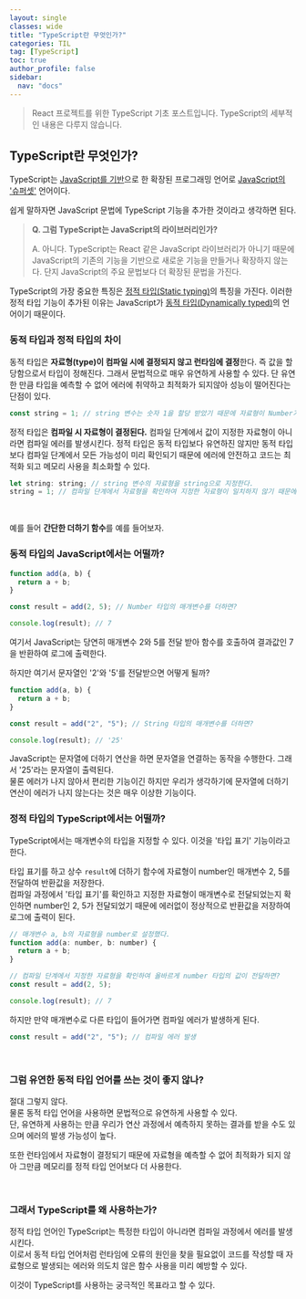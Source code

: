 ```yaml
---
layout: single
classes: wide
title: "TypeScript란 무엇인가?"
categories: TIL
tag: [TypeScript]
toc: true
author_profile: false
sidebar:
  nav: "docs"
---
```


> React 프로젝트를 위한 TypeScript 기초 포스트입니다. TypeScript의 세부적인 내용은 다루지 않습니다.

## TypeScript란 무엇인가?

TypeScript는 <u>JavaScript를 기반</u>으로 한 확장된 프로그래밍 언어로 <u>JavaScript의 '슈퍼셋'</u> 언어이다.

쉽게 말하자면 JavaScript 문법에 TypeScript 기능을 추가한 것이라고 생각하면 된다.

> **Q. 그럼 TypeScript는 JavaScript의 라이브러리인가?**
>
> A. 아니다. TypeScript는 React 같은 JavaScript 라이브러리가 아니기 때문에 JavaScript의 기존의 기능을 기반으로 새로운 기능을 만들거나 확장하지 않는다. 단지 JavaScript의 주요 문법보다 더 확장된 문법을 가진다.

TypeScript의 가장 중요한 특징은 <u>정적 타입(Static typing)</u>의 특징을 가진다.
이러한 정적 타입 기능이 추가된 이유는 JavaScript가 <u>동적 타입(Dynamically typed)</u>의 언어이기 때문이다.

### 동적 타입과 정적 타입의 차이

동적 타입은 **자료형(type)이 컴파일 시에 결정되지 않고 런타임에 결정**한다. 즉 값을 할당함으로서 타입이 정해진다. 그래서 문법적으로 매우 유연하게 사용할 수 있다. 단 유연한 만큼 타입을 예측할 수 없어 에러에 취약하고 최적화가 되지않아 성능이 떨어진다는 단점이 있다.

```js
const string = 1; // string 변수는 숫자 1을 할당 받았기 때문에 자료형이 Number가 된다.
```

정적 타입은 **컴파일 시 자료형이 결정된다.** 컴파일 단계에서 값이 지정한 자료형이 아니라면 컴파일 에러를 발생시킨다. 정적 타입은 동적 타입보다 유연하진 않지만 동적 타입보다 컴파일 단계에서 모든 가능성이 미리 확인되기 때문에 에러에 안전하고 코드는 최적화 되고 메모리 사용을 최소화할 수 있다.

```js
let string: string; // string 변수의 자료형을 string으로 지정한다.
string = 1; // 컴파일 단계에서 자료형을 확인하여 지정한 자료형이 일치하지 않기 때문에 에러가 발생한다.
```

<br>

예를 들어 **간단한 더하기 함수**를 예를 들어보자.

### 동적 타입의 JavaScript에서는 어떨까?

```js
function add(a, b) {
  return a + b;
}

const result = add(2, 5); // Number 타입의 매개변수를 더하면?

console.log(result); // 7
```

여기서 JavaScript는 당연히 매개변수 2와 5를 전달 받아 함수를 호출하여 결과값인 7을 반환하여 로그에 출력한다.

하지만 여기서 문자열인 '2'와 '5'를 전달받으면 어떻게 될까?

```js
function add(a, b) {
  return a + b;
}

const result = add("2", "5"); // String 타입의 매개변수를 더하면?

console.log(result); // '25'
```

JavaScript는 문자열에 더하기 연산을 하면 문자열을 연결하는 동작을 수행한다. 그래서 '25'라는 문자열이 출력된다. <br/>
물론 에러가 나지 않아서 편리한 기능이긴 하지만 우리가 생각하기에 문자열에 더하기 연산이 에러가 나지 않는다는 것은 매우 이상한 기능이다.

### 정적 타입의 TypeScript에서는 어떨까?

TypeScript에서는 매개변수의 타입을 지정할 수 있다. 이것을 '타입 표기' 기능이라고 한다.

타입 표기를 하고 상수 `result`에 더하기 함수에 자료형이 number인 매개변수 2, 5를 전달하여 반환값을 저장한다.<br>
컴파일 과정에서 '타입 표기'를 확인하고 지정한 자료형이 매개변수로 전달되었는지 확인하면 number인 2, 5가 전달되었기 때문에 에러없이 정상적으로 반환값을 저장하여 로그에 출력이 된다.

```js
// 매개변수 a, b의 자료형을 number로 설정했다.
function add(a: number, b: number) {
  return a + b;
}

// 컴파일 단계에서 지정한 자료형을 확인하여 올바르게 number 타입의 값이 전달하면?
const result = add(2, 5);

console.log(result); // 7
```

하지만 만약 매개변수로 다른 타입이 들어가면 컴파일 에러가 발생하게 된다.

```js
const result = add("2", "5"); // 컴파일 에러 발생
```

<br>

### 그럼 유연한 동적 타입 언어를 쓰는 것이 좋지 않나?

절대 그렇지 않다.<br> 물론 동적 타입 언어을 사용하면 문법적으로 유연하게 사용할 수 있다.<br>
단, 유연하게 사용하는 만큼 우리가 연산 과정에서 예측하지 못하는 결과를 받을 수도 있으며 에러의 발생 가능성이 높다.

또한 런타임에서 자료형이 결정되기 때문에 자료형을 예측할 수 없어 최적화가 되지 않아 그만큼 메모리를 정적 타입 언어보다 더 사용한다.

<br>

### 그래서 TypeScript를 왜 사용하는가?

정적 타입 언어인 TypeScript는 특정한 타입이 아니라면 컴파일 과정에서 에러를 발생시킨다.<br>
이로서 동적 타입 언어처럼 런타임에 오류의 원인을 찾을 필요없이 코드를 작성할 때 자료형으로 발생되는 에러와 의도치 않은 함수 사용을 미리 예방할 수 있다.

이것이 TypeScript를 사용하는 궁극적인 목표라고 할 수 있다.
